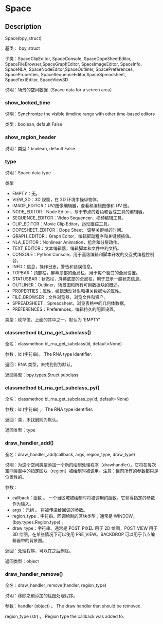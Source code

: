 # Space

## Description

Space(bpy_struct)

基类： bpy_struct

子类：SpaceClipEditor, SpaceConsole, SpaceDopeSheetEditor, SpaceFileBrowser,SpaceGraphEditor, SpaceImageEditor, SpaceInfo, SpaceNLA, SpaceNodeEditor,SpaceOutliner, SpacePreferences, SpaceProperties, SpaceSequenceEditor,SpaceSpreadsheet, SpaceTextEditor, SpaceView3D

说明：场景的空间数据（Space data for a screen area）

### show_locked_time

说明：Synchronize the visible timeline range with other time-based editors

类型：boolean, default False

### show_region_header

说明：类型：boolean, default False

### type

说明：Space data type

类型

- EMPTY：无。
- VIEW_3D：3D 视窗，在 3D 环境中操纵物体。
- IMAGE_EDITOR：UV/图像编辑器，查看和编辑图像和 UV 图。
- NODE_EDITOR：Node Editor，基于节点的着色和合成工具的编辑器。
- SEQUENCE_EDITOR：Video Sequencer，视频编辑工具。
- CLIP_EDITOR：Movie Clip Editor，运动跟踪工具。
- DOPESHEET_EDITOR：Dope Sheet，调整关键帧的时间。
- GRAPH_EDITOR：Graph Editor，编辑驱动程序和关键帧插值。
- NLA_EDITOR：Nonlinear Animation，组合和分层动作。
- TEXT_EDITOR：文本编辑器，编辑脚本和文件中的文档。
- CONSOLE：Python Console，用于高级编辑和脚本开发的交互式编程控制台。
- INFO：信息，操作日志，警告和错误信息。
- TOPBAR：顶部栏，屏幕顶部的全局栏，用于每个窗口的全局设置。
- STATUSBAR：状态栏，屏幕底部的全局栏，用于显示一般状态信息。
- OUTLINER：Outliner，场景图和所有可用数据块的概述。
- PROPERTIES：属性，编辑活动对象和相关数据块的属性。
- FILE_BROWSER：文件浏览器，浏览文件和资产。
- SPREADSHEET：Spreadsheet，浏览表格中的几何体数据。
- PREFERENCES：Preferences，编辑持久的配置设置。

类型：枚举值，上面的其中之一。默认为 ‘EMPTY’

### classmethod bl_rna_get_subclass()

全名：classmethod bl_rna_get_subclass(id, default=None)

参数：id (字符串)。 The RNA type identifier.

返回：RNA 类型，未找到则为默认。

返回类型：bpy.types.Struct subclass

### classmethod bl_rna_get_subclass_py()

全名：classmethod bl_rna_get_subclass_py(id, default=None)

参数：id (字符串) 。 The RNA type identifier.

返回：类，未找到则为默认。

返回类型：type

### draw_handler_add()

全名：draw_handler_add(callback, args, region_type, draw_type)

说明：为这个空间类型添加一个新的绘制处理程序（drawhandler）。它将在每次空间类型中的指定区块（region）被绘制时被调用。注意：目前所有的参数都只是位置性的。

参数：

- callback：函数 。 一个当区域被绘制时将被调用的函数。它获得指定的参数作为输入。
- args：元组 。 将被传递给回调的参数。
- region_type：字符串。回调绘制的区块类型；通常是 WINDOW。(bpy.types.Region.type) 。
- draw_type：字符串。通常是 POST_PIXEL 用于 2D 绘图，POST_VIEW 用于 3D 绘图。在某些情况下可以使用 PRE_VIEW。BACKDROP 可以用于节点编辑器中的背景图。

返回：处理程序，可以在之后删除。

返回类型：object

### draw_handler_remove()

全名：draw_handler_remove(handler, region_type)

说明：移除之前添加的绘图处理程序。

参数：handler (object) 。 The draw handler that should be removed.

region_type (str) 。 Region type the callback was added to.
